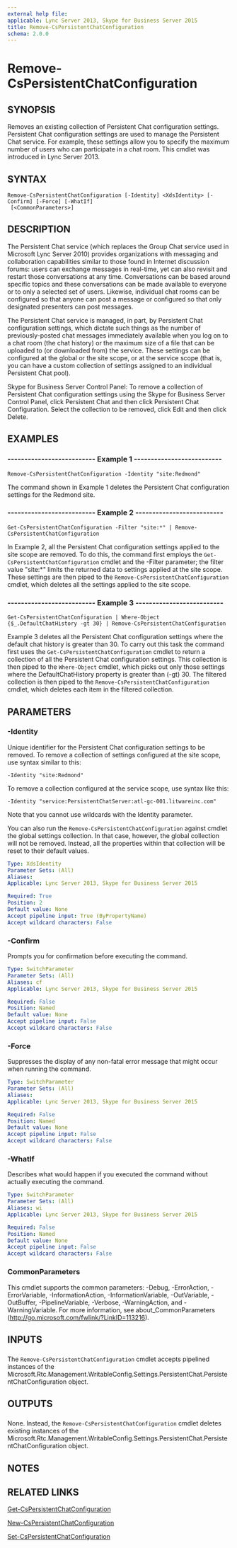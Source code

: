 ```yaml
---
external help file: 
applicable: Lync Server 2013, Skype for Business Server 2015
title: Remove-CsPersistentChatConfiguration
schema: 2.0.0
---
```


# Remove-CsPersistentChatConfiguration

## SYNOPSIS
Removes an existing collection of Persistent Chat configuration settings.
Persistent Chat configuration settings are used to manage the Persistent Chat service.
For example, these settings allow you to specify the maximum number of users who can participate in a chat room.
This cmdlet was introduced in Lync Server 2013.


## SYNTAX

```
Remove-CsPersistentChatConfiguration [-Identity] <XdsIdentity> [-Confirm] [-Force] [-WhatIf]
 [<CommonParameters>]
```

## DESCRIPTION
The Persistent Chat service (which replaces the Group Chat service used in Microsoft Lync Server 2010) provides organizations with messaging and collaboration capabilities similar to those found in Internet discussion forums: users can exchange messages in real-time, yet can also revisit and restart those conversations at any time.
Conversations can be based around specific topics and these conversations can be made available to everyone or to only a selected set of users.
Likewise, individual chat rooms can be configured so that anyone can post a message or configured so that only designated presenters can post messages.

The Persistent Chat service is managed, in part, by Persistent Chat configuration settings, which dictate such things as the number of previously-posted chat messages immediately available when you log on to a chat room (the chat history) or the maximum size of a file that can be uploaded to (or downloaded from) the service.
These settings can be configured at the global or the site scope, or at the service scope (that is, you can have a custom collection of settings assigned to an individual Persistent Chat pool).

Skype for Business Server Control Panel: To remove a collection of Persistent Chat configuration settings using the Skype for Business Server Control Panel, click Persistent Chat and then click Persistent Chat Configuration.
Select the collection to be removed, click Edit and then click Delete.


## EXAMPLES

### -------------------------- Example 1 --------------------------
```
Remove-CsPersistentChatConfiguration -Identity "site:Redmond"
```

The command shown in Example 1 deletes the Persistent Chat configuration settings for the Redmond site.


### -------------------------- Example 2 --------------------------
```
Get-CsPersistentChatConfiguration -Filter "site:*" | Remove-CsPersistentChatConfiguration
```

In Example 2, all the Persistent Chat configuration settings applied to the site scope are removed.
To do this, the command first employs the `Get-CsPersistentChatConfiguration` cmdlet and the -Filter parameter; the filter value "site:*" limits the returned data to settings applied at the site scope.
These settings are then piped to the `Remove-CsPersistentChatConfiguration` cmdlet, which deletes all the settings applied to the site scope.


### -------------------------- Example 3 --------------------------
```
Get-CsPersistentChatConfiguration | Where-Object {$_.DefaultChatHistory -gt 30} | Remove-CsPersistentChatConfiguration
```

Example 3 deletes all the Persistent Chat configuration settings where the default chat history is greater than 30.
To carry out this task the command first uses the `Get-CsPersistentChatConfiguration` cmdlet to return a collection of all the Persistent Chat configuration settings.
This collection is then piped to the `Where-Object` cmdlet, which picks out only those settings where the DefaultChatHistory property is greater than (-gt) 30.
The filtered collection is then piped to the `Remove-CsPersistentChatConfiguration` cmdlet, which deletes each item in the filtered collection.


## PARAMETERS

### -Identity
Unique identifier for the Persistent Chat configuration settings to be removed.
To remove a collection of settings configured at the site scope, use syntax similar to this:

`-Identity "site:Redmond"`

To remove a collection configured at the service scope, use syntax like this:

`-Identity "service:PersistentChatServer:atl-gc-001.litwareinc.com"`

Note that you cannot use wildcards with the Identity parameter.

You can also run the `Remove-CsPersistentChatConfiguration` against cmdlet the global settings collection.
In that case, however, the global collection will not be removed.
Instead, all the properties within that collection will be reset to their default values.


```yaml
Type: XdsIdentity
Parameter Sets: (All)
Aliases: 
Applicable: Lync Server 2013, Skype for Business Server 2015

Required: True
Position: 2
Default value: None
Accept pipeline input: True (ByPropertyName)
Accept wildcard characters: False
```

### -Confirm
Prompts you for confirmation before executing the command.

```yaml
Type: SwitchParameter
Parameter Sets: (All)
Aliases: cf
Applicable: Lync Server 2013, Skype for Business Server 2015

Required: False
Position: Named
Default value: None
Accept pipeline input: False
Accept wildcard characters: False
```

### -Force
Suppresses the display of any non-fatal error message that might occur when running the command.

```yaml
Type: SwitchParameter
Parameter Sets: (All)
Aliases: 
Applicable: Lync Server 2013, Skype for Business Server 2015

Required: False
Position: Named
Default value: None
Accept pipeline input: False
Accept wildcard characters: False
```

### -WhatIf
Describes what would happen if you executed the command without actually executing the command.

```yaml
Type: SwitchParameter
Parameter Sets: (All)
Aliases: wi
Applicable: Lync Server 2013, Skype for Business Server 2015

Required: False
Position: Named
Default value: None
Accept pipeline input: False
Accept wildcard characters: False
```

### CommonParameters
This cmdlet supports the common parameters: -Debug, -ErrorAction, -ErrorVariable, -InformationAction, -InformationVariable, -OutVariable, -OutBuffer, -PipelineVariable, -Verbose, -WarningAction, and -WarningVariable. For more information, see about_CommonParameters (http://go.microsoft.com/fwlink/?LinkID=113216).

## INPUTS

###  
The `Remove-CsPersistentChatConfiguration` cmdlet accepts pipelined instances of the Microsoft.Rtc.Management.WritableConfig.Settings.PersistentChat.PersistentChatConfiguration object.

## OUTPUTS

###  
None.
Instead, the `Remove-CsPersistentChatConfiguration` cmdlet deletes existing instances of the Microsoft.Rtc.Management.WritableConfig.Settings.PersistentChat.PersistentChatConfiguration object.

## NOTES

## RELATED LINKS

[Get-CsPersistentChatConfiguration](Get-CsPersistentChatConfiguration.md)

[New-CsPersistentChatConfiguration](New-CsPersistentChatConfiguration.md)

[Set-CsPersistentChatConfiguration](Set-CsPersistentChatConfiguration.md)
